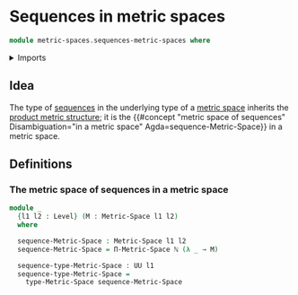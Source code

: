 # Sequences in metric spaces

```agda
module metric-spaces.sequences-metric-spaces where
```

<details><summary>Imports</summary>

```agda
open import elementary-number-theory.natural-numbers

open import foundation.universe-levels

open import metric-spaces.dependent-products-metric-spaces
open import metric-spaces.metric-spaces
```

</details>

## Idea

The type of [sequences](foundation.sequences.md) in the underlying type of a
[metric space](metric-spaces.metric-spaces.md) inherits the
[product metric structure](metric-spaces.dependent-products-metric-spaces.md);
it is the
{{#concept "metric space of sequences" Disambiguation="in a metric space" Agda=sequence-Metric-Space}}
in a metric space.

## Definitions

### The metric space of sequences in a metric space

```agda
module _
  {l1 l2 : Level} (M : Metric-Space l1 l2)
  where

  sequence-Metric-Space : Metric-Space l1 l2
  sequence-Metric-Space = Π-Metric-Space ℕ (λ _ → M)

  sequence-type-Metric-Space : UU l1
  sequence-type-Metric-Space =
    type-Metric-Space sequence-Metric-Space
```
